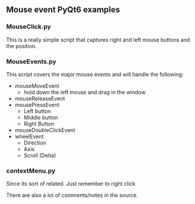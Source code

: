 
## Mouse event PyQt6 examples

### MouseClick.py
This is a really simple script that captures right and left mouse buttons and the position.

### MouseEvents.py
This script covers the major mouse events and will handle the following:
- mouseMoveEvent
  - hold down the left mouse and drag in the window
- mouseReleaseEvent
- mousePressEvent
  - Left button
  - Middle button
  - Right Button
- mouseDoubleClickEvent
- wheelEvent
  - Direction
  - Axis
  - Scroll (Delta)

### contextMenu.py
Since its sort of related. Just remember to right click

There are also a lot of comments/notes in the source.
